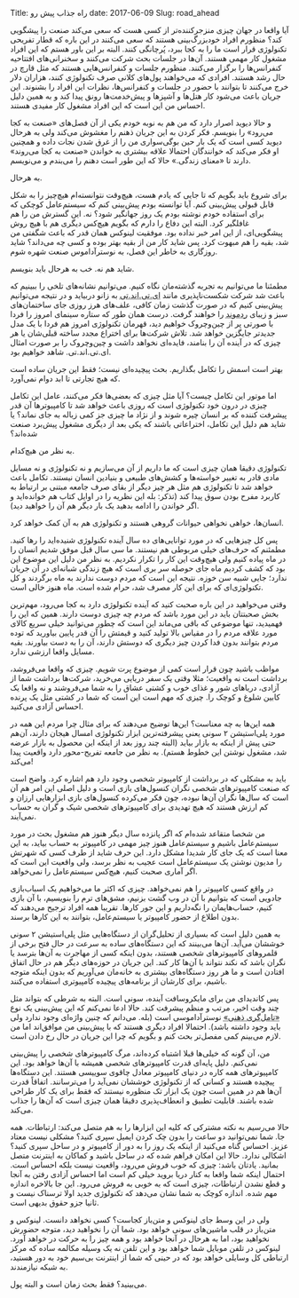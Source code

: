 Title: راه جذاب پیش رو
date: 2017-06-09
Slug: road_ahead




آیا واقعا در جهان چیزی منزجرکننده‌تر از کسی هست که سعی می‌کند صنعت را پیشگویی کند؟ منظورم افراد خودبزرگ‌بینی هستند که سعی می‌کنند در این باره که قطار تفریحی تکنولوژی قرار است ما را به کجا ببرد، پُرچانگی کنند. البته بر این باور هستم که این افراد مشغول کار مهمی هستند. آن‌ها در جلسات بحث شرکت می‌کنند و سخنرانی‌های افتتاحیه کنفرانس‌ها را برگزار می‌کنند. منظورم جلسات و کنفرانس‌هایی هستند که مثل قارچ در حال رشد هستند. افرادی که می‌خواهند پول‌های کلانی صرف تکنولوژی کنند، هزاران دلار خرج می‌کنند تا بتوانند با حضور در جلسات و کنفرانس‌ها، نظرات این افراد را بشنوند. این جریان باعث می‌شود کار هتل‌ها و آشپزها و پیش‌خدمت‌ها رونق پیدا کند و به همین دلیل احساس من این است که این افراد مشغول کار مفیدی هستند.

و حالا دیوید اصرار دارد که من هم به نوبه خودم یکی از آن فصل‌های «صنعت به کجا می‌رود» را بنویسم. فکر کردن به این جریان ذهنم را مغشوش می‌کند ولی به هرحال دیوید کسی است که یک بار حین بوگی‌سواری من را از غرق شدن نجات داده و همچنین او فکر می‌کند که خوانندگان احتمالا علاقه بیشتری به خواندن «صنعت به کجا می‌روند» دارند تا «معنای زندگی.» حالا که این طور است دهنم را می‌بندم و می‌نویسم.

به هرحال.

برای شروع باید بگویم که تا جایی که یادم هست، هیچ‌وقت نتوانسته‌ام هیچ‌چیز را به شکل قابل قبولی پیش‌بینی کنم. آیا توانسته بودم پیش‌بینی کنم که سیستم‌عامل کوچکی که برای استفاده خودم نوشته بودم یک روز جهانگیر شود؟ نه. این گسترش من را هم غافلگیر کرد. البته این دفاع را دارم که بگویم هیچ‌کس دیگری هم با هیچ روش پیشگویی‌ای، از این امر خبر نداده بود. موفقیت لینوکس همان قدر که باعث شگفتی من شد، بقیه را هم مبهوت کرد. پس شاید کار من از بقیه بهتر بوده و کسی چه می‌داند؟ شاید روزگاری به خاطر این فصل، به نوسترآداموس صنعت شهره شوم.

شاید هم نه. خب به هرحال باید بنویسم.

مطمئنا ما می‌توانیم به تجربه گذشته‌مان نگاه کنیم. می‌توانیم نشانه‌های تلخی را ببینیم که باعث شد شرکت شکست‌ناپذیری مانند <abbr title="AT&T">ای.تی.اند.تی</abbr > به زانو دربیاید و در نتیجه می‌توانیم پیش‌بینی کنیم که در صورت گذشت زمان کافی، علف‌های هرز روزی جای ساختمان‌های سبز و زیبای <abbr title="Redmond - مقر اصلی شرکت مایکروسافت">ردموند</abbr > را خواهند گرفت. درست همان طور که ستاره سینمای امروز را فردا با صورتی پر از چین‌و‌چروک خواهیم دید، قهرمان تکنولوژی امروز هم فردا با یک مدل جدیدتر جایگزین خواهد شد. تلاش شرکت‌ها برای اختراع مجدد ساخته قبلی‌شان یا هر چیزی که در آینده آن را بنامند، فایده‌ای نخواهد داشت و چین‌وچروک را بر صورت امثال ای.تی.اند.تی. شاهد خواهیم بود.

بهتر است اسمش را تکامل بگذاریم. بحث پیچیده‌ای نیست؛ فقط این جریان ساده است که هیچ تجارتی تا ابد دوام نمی‌آورد.

اما موتور این تکامل چیست؟‌ آیا مثل چیزی که بعضی‌ها فکر می‌کنند، عامل این تکامل چیزی در درون خود تکنولوژی است که روزی باعث خواهد شد تا کامپیوترها آن قدر پیشرفت کننده که بر انسان چیره شوند و از نژاد ما چیزی جز کمی زباله به جای نماند؟ یا شاید هم دلیل این تکامل، اختراعاتی باشند که یکی بعد از دیگری مشغول پیش‌برد صنعت شده‌اند؟

به نظر من هیچ‌کدام.

تکنولوژی دقیقا همان چیزی است که ما داریم از آن می‌سازیم و نه تکنولوژی و نه مسایل مادی قادر به تغییر خواسته‌ها و کشش‌های طبیعی و بنیادین انسان نیستند. تکامل باعث خواهد شد تا تکنولوژی هم مثل هر چیز دیگر از بقای صرف جامعه مبتنی بر ارتباط به کاربرد مفرح بودن سوق پیدا کند (تذکر: بله این نظریه را در اوایل کتاب هم خوانده‌اید و اگر خواندن را ادامه بدهید یک بار دیگر هم آن را خواهید دید).

انسان‌ها، خواهی نخواهی حیوانات گروهی هستند و تکنولوژی هم به آن کمک خواهد کرد.

پس کل چیزهایی که در مورد توانایی‌های ده سال آینده تکنولوژی شنیده‌اید را رها کنید. مطمئنم که حرف‌های خیلی مربوطی هم نیستند. ما سی سال قبل موفق شدیم انسان را در ماه پیاده کنیم ولی هیچ‌وقت این کار را تکرار نکردیم. به نظر من دلیل این موضوع این بود که کشف کردیم ماه جای حوصله سر بری است که هیچ زندگی شبانه‌ای در آن جریان ندارد؛ جایی شبیه سن خوزه. نتیجه این است که مردم دوست ندارند به ماه برگردند و کل تکنولوژی‌ای که برای این کار مصرف شد، حرام شده است. ماه هنوز خالی است.

وقتی می‌خواهید در این باره صحبت کنید که آینده تکنولوژی دارد به کجا می‌رود، مهم‌ترین بخش صحبتتان باید در این مورد باشد که مردم چه چیزی دوست دارند. همین که این را فهمیدید، تنها موضوعی که باقی می‌ماند این است که چطور می‌توانید خیلی سریع کالای مورد علاقه مردم را در مقیاس بالا تولید کنید و قیمتش را آن قدر پایین بیاورید که توده مردم بتوانند بدون فدا کردن چیز دیگری که دوستش دارند، آن را به دست بیاورند. بقیه مسایل واقعا ارزشی ندارد.

مواظب باشید چون قرار است کمی از موضوع پرت شویم. چیزی که واقعا می‌فروشد، برداشت است نه واقعیت؛ مثلا وقتی یک سفر دریایی می‌خرید، شرکت‌ها برداشت شما از آزادی، دریاهای شور و غذای خوب و کشتی عشاق را به شما می‌فروشند و نه واقعا یک کابین شلوغ و کوچک را. چیزی که مهم است این است که شما در کشتی مثل یک پرنده احساس آزادی می‌کنید.

همه این‌ها به چه معناست؟ این‌ها توضیح می‌دهند که برای مثال چرا مردم این همه در مورد پلی‌استیشن ۲ سونی یعنی پیشرفته‌ترین ابزار تکنولوژی امسال هیجان دارند، آن‌هم حتی پیش از اینکه به بازار بیاید (البته چند روز بعد از اینکه این محصول به بازار عرضه شد، مشغول نوشتن این خطوط هستم). به نظر من جامعه تفریح-محور دارد واقعیت پیدا می‌کند!

باید به مشکلی که در برداشت از کامپیوتر شخصی وجود دارد هم اشاره کرد. واضح است که صنعت کامپیوترهای شخصی نگران کنسول‌های بازی است و دلیل اصلی این امر هم آن است که سال‌ها نگران آن‌ها نبوده، چون فکر می‌کرده کنسول‌های بازی ابزارهایی ارزان و کم ارزش هستند که هیچ تهدیدی برای کامپیوترهای شخصی شیک و گران به حساب نمی‌آیند.

من شخصا متقاعد شده‌ام که اگر پانزده سال دیگر هنوز هم مشغول بحث در مورد سیستم‌عامل باشیم و سیستم‌عامل هنوز چیز مهمی در کامپیوتر به حساب بیاید، به این معنا است که یک جای کار شدیدا مشکل دارد. این حرف شاید از طرف کسی که شهرتش را مدیون نوشتن یک سیستم‌عامل است عجیب به نظر برسد، ولی واقعیت این است که اگر آماری صحبت کنیم، هیچ‌کس سیستم‌عامل را نمی‌خواهد.

در واقع کسی کامپیوتر را هم نمی‌خواهد. چیزی که اکثر ما می‌خواهیم یک اسباب‌بازی جادویی است که بتوانیم با آن در وب گشت بزنیم، مشق‌های ترم را بنویسیم، با آن بازی کنیم، حساب‌هایمان را نگه‌داریم و این جور کارها. تقریبا همه افراد ترجیح می‌دهند که بدون اطلاع از حضور کامپیوتر یا سیستم‌عامل، بتوانند به این کارها برسند.

به همین دلیل است که بسیاری از تحلیل‌گران از دستگاه‌هایی مثل پلی‌استیشن ۲ سونی خوششان می‌آید. آن‌ها می‌بینند که این دستگاه‌های ساده به سرعت در حال فتح برخی از قلمروهای کامپیوترهای شخصی هستند، بدون اینکه کسی از مهاجرت به آن‌ها بترسد یا نگران باشد که نکند نتواند با آن‌ها کار کند. این جریان در حوزه‌های دیگر هم در حال اتفاق افتادن است و ما هر روز دستگاه‌های بیشتری به خانه‌مان می‌آوریم که بدون اینکه متوجه باشیم، برای کارشان از برنامه‌های پیچیده کامپیوتری استفاده می‌کنند.

پس کاندیدای من برای مایکروسافت آینده،‌ سونی است. البته به شرطی که بتواند مثل چند وقت اخیر، مرتب و منظم پیشرفت کند. حالا ادعا نمی‌کنم که این پیش‌بینی یک نوع <abbr title="mindbogglingness">«تامل‌گری ذهنی»</abbr > نوسترآداموسی است (بله. می‌دانم که چنین واژه‌ای وجود ندارد ولی باید وجود داشته باشد). احتمالا افراد دیگری هستند که با پیش‌بینی من موافق‌اند اما من لازم می‌بینم کمی مفصل‌تر بحث کنم و بگویم که چرا این جریان در حال رخ دادن است.

من، آن گونه که خیلی‌ها قبلا اشتباه کرده‌اند، مرگ کامپیوترهای شخصی را پیش‌بینی نمی‌کنم. دلیل پایه‌ای قدرت کامپیوترهای شخصی همیشه با آن‌ها خواهد بود. این کامپیوترهای همه کاره در دنیای کامپیوتر معادل چاقوی سوییسی هستند. این دستگاه‌ها پیچیده هستند و کسانی که از تکنولوژی خوششان نمی‌آید را می‌ترسانند. اتفاقاً قدرت آن‌ها هم در همین است چون یک ابزار تک منظوره نیستند که فقط برای یک کار طراحی شده باشند. قابلیت تطبیق و انعطاف‌پذیری دقیقا همان‌ چیزی است که آن‌ها را جذاب می‌کند.

حالا می‌رسیم به نکته‌ مشترکی که کلیه این ابزارها را به هم متصل می‌کند: ارتباطات. همه جا. شما نمی‌توانید دو ساعت را بدون چک کردن ایمیل سپری کنید؟ مشکلی نیست معتاد عزیز. احساس گناه می‌کنید از اینکه یک روز را به دور از کامپیوتر و در ساحل سپری کنید؟ اشکالی ندارد. حالا این امکان فراهم شده که در ساحل باشید و کماکان به اینترنت متصل بمانید. یادتان باشد: چیزی که خوب فروش می‌رود، واقعیت نیست بلکه احساس است. احتمال اینکه شما واقعا به کنار دریا بروید خیلی کم است اما احساس آزادی رفتن به آنجا و قطع نشدن ارتباطات، چیزی است که به خوبی به فروش می‌رود. این جا بالاخره اندازه مهم شده. اندازه کوچک به شما نشان می‌دهد که تکنولوژی جدید اولا ترسناک نیست و ثانیا جزو حقوق بدیهی است.

ولی در این وسط جای لینوکس و متن‌باز کجاست؟ کسی نخواهد دانست. لینوکس و متن‌باز در قلب ماشین‌های سونی خواهد بود. شما آن را نخواهید دید، متوجه حضورش نخواهید بود، اما به هرحال در آنجا خواهد بود و همه چیز را به حرکت در خواهد آورد. لینوکس در تلفن موبایل شما خواهد بود و این تلفن نه یک وسیله مکالمه ساده که مرکز ارتباطی کل وسایلی خواهد بود که در حینی که شما از اینترنت بی‌سیم خود به دور هستید، به شبکه نیازمندند.

می‌بینید؟ فقط بحث زمان است و البته پول.



